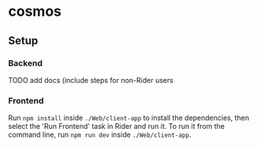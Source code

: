 # cosmos

## Setup

### Backend

TODO add docs (include steps for non-Rider users

### Frontend

Run `npm install` inside `./Web/client-app` to install the dependencies, then select the 'Run Frontend' task in Rider and run it. To run it from the command line, run `npm run dev` inside `./Web/client-app`.

